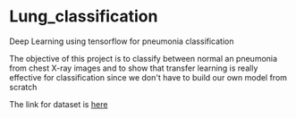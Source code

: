 # Lung_classification
Deep Learning using tensorflow for pneumonia classification

The objective of this project is to classify between normal an pneumonia from chest X-ray images and to show that transfer learning is really effective for classification since we don't have to build our own model from scratch

The link for dataset is [here](https://www.kaggle.com/paultimothymooney/chest-xray-pneumonia)
